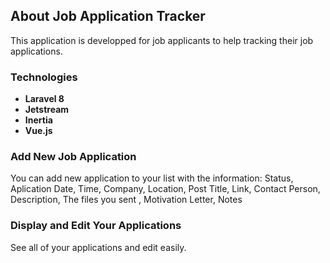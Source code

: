 
## About Job Application Tracker

This application is developped for job applicants to help tracking their job applications.


### Technologies

- **Laravel 8**
- **Jetstream**
- **Inertia**
- **Vue.js**

### Add New Job Application

You can add new application to your list with the information: Status, Aplication Date, Time, Company, Location, Post Title, Link, Contact Person, Description, The files you sent , Motivation Letter, Notes

### Display and Edit Your Applications

See all of your applications and edit easily.
